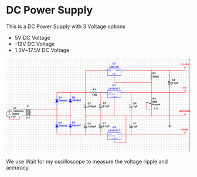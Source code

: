 # DC Power Supply
This is a DC Power Supply with 3 Voltage options
- 5V DC Voltage
- -12V DC Voltage
- 1.3V~17.5V DC Voltage

<img src="https://github.com/hello-dlrow/images/blob/main/image.png?raw=true" height="autos">



We use
Wait for my oscilloscope to measure the voltage ripple and accuracy.
